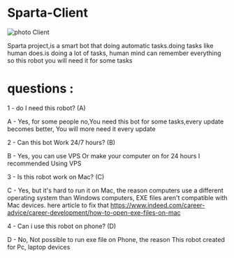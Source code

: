 #                                                                         Sparta-Client

![photo Client](https://user-images.githubusercontent.com/101429553/170903378-57540333-9d94-48fb-b25f-02c769b98940.png)

Sparta project,is a smart bot that doing automatic tasks.doing tasks like human does.is doing a lot of tasks, human mind can remember everything so this robot 
you will need it for some tasks

# questions :

1 - do I need this robot? (A)

A - Yes, for some people no,You need this bot for some tasks,every update becomes better, You will more need it every update

2 - Can this bot Work 24/7 hours? (B)

B - Yes, you can use VPS Or make your computer on for 24 hours I recommended Using VPS

3 - Is this robot work on Mac? (C)

C - Yes, but it's hard to run it on Mac, the reason computers use a different operating system than Windows computers, EXE files aren't compatible with Mac devices. here article to fix that https://www.indeed.com/career-advice/career-development/how-to-open-exe-files-on-mac

4 - Can i use this robot on phone? (D)

D - No, Not possible to run exe file on Phone, the reason This robot created for Pc, laptop devices
